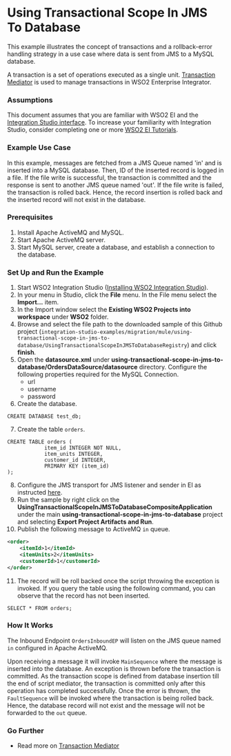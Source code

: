 # Using Transactional Scope In JMS To Database

This example illustrates the concept of transactions and a rollback-error handling strategy in a use case where data is sent from JMS to a MySQL database.

A transaction is a set of operations executed as a single unit. [Transaction Mediator](https://ei.docs.wso2.com/en/latest/micro-integrator/references/mediators/transaction-Mediator/) is used to manage transactions in WSO2 Enterprise Integrator.

### Assumptions ###

This document assumes that you are familiar with WSO2 EI and the 
[Integration Studio interface](https://ei.docs.wso2.com/en/latest/micro-integrator/overview/quick-start-guide/). To 
increase your familiarity with Integration Studio, consider completing one or more 
[WSO2 EI Tutorials](https://ei.docs.wso2.com/en/latest/micro-integrator/use-cases/integration-use-cases/).

### Example Use Case

In this example, messages are fetched from a JMS Queue named 'in' and is inserted into a MySQL database. Then, ID of the inserted record is logged in a file. If the file write is successful, the transaction is committed and the response is sent to another JMS queue named 'out'.
If the file write is failed, the transaction is rolled back. Hence, the record insertion is rolled back and the inserted record will not exist in the database.   

### Prerequisites

1. Install Apache ActiveMQ and MySQL.
2. Start Apache ActiveMQ server.
3. Start MySQL server, create a database, and establish a connection to the database.

### Set Up and Run the Example

1. Start WSO2 Integration Studio ([Installing WSO2 Integration Studio](https://ei.docs.wso2.com/en/latest/micro-integrator/develop/installing-WSO2-Integration-Studio/)).
2. In your menu in Studio, click the **File** menu. In the File menu select the **Import...** item.
3. In the Import window select the **Existing WSO2 Projects into workspace** under **WSO2** folder.
4. Browse and select the file path to the downloaded sample of this Github project 
(`integration-studio-examples/migration/mule/using-transactional-scope-in-jms-to-database/UsingTransactionalScopeInJMSToDatabaseRegistry`) and click **finish**.
5. Open the **datasource.xml** under 
**using-transactional-scope-in-jms-to-database/OrdersDataSource/datasource** directory. 
Configure the following properties required for the MySQL Connection.
    - url
    - username
    - password
6. Create the database.
 
```
CREATE DATABASE test_db;
```

7. Create the table `orders`.

```
CREATE TABLE orders (
            item_id INTEGER NOT NULL,
            item_units INTEGER,
            customer_id INTEGER,
            PRIMARY KEY (item_id)
);
```

8. Configure the JMS transport for JMS listener and sender in EI as instructed [here](https://ei.docs.wso2.com/en/latest/micro-integrator/setup/brokers/configure-with-ActiveMQ/).
9. Run the sample by right click on the **UsingTransactionalScopeInJMSToDatabaseCompositeApplication** under the main 
**using-transactional-scope-in-jms-to-database** project and selecting **Export Project Artifacts and Run**.
10. Publish the following message to ActiveMQ `in` queue.

```xml
<order>
    <itemId>1</itemId>
    <itemUnits>2</itemUnits>
    <customerId>1</customerId>
</order>
```

11. The record will be roll backed once the script throwing the exception is invoked.
If you query the table using the following command, you can observe that the record has not been inserted.

```
SELECT * FROM orders;
```

### How It Works

The Inbound Endpoint `OrdersInboundEP` will listen on the JMS queue named `in` configured in Apache ActiveMQ. 

Upon receiving a message it will invoke `MainSequence` where the message is inserted into the database. 
An exception is thrown before the transaction is committed. As the transaction scope is defined from database insertion till the end of script mediator, the transaction is committed only after this operation has completed successfully.
Once the error is thrown, the `FaultSequence` will be invoked where the transaction is being rolled back. Hence, the database record will not exist and the message will not be forwarded to the `out` queue.

### Go Further

* Read more on [Transaction Mediator](https://ei.docs.wso2.com/en/latest/micro-integrator/references/mediators/transaction-Mediator/)
